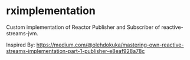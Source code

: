 # rximplementation

Custom implementation of Reactor Publisher and Subscriber of reactive-streams-jvm.

Inspired By: https://medium.com/@olehdokuka/mastering-own-reactive-streams-implementation-part-1-publisher-e8eaf928a78c
